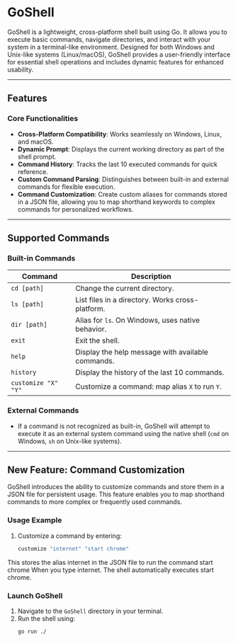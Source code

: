 # **GoShell**

GoShell is a lightweight, cross-platform shell built using Go. It allows you to execute basic commands, navigate directories, and interact with your system in a terminal-like environment. Designed for both Windows and Unix-like systems (Linux/macOS), GoShell provides a user-friendly interface for essential shell operations and includes dynamic features for enhanced usability.

---

## **Features**

### **Core Functionalities**
- **Cross-Platform Compatibility**: Works seamlessly on Windows, Linux, and macOS.
- **Dynamic Prompt**: Displays the current working directory as part of the shell prompt.
- **Command History**: Tracks the last 10 executed commands for quick reference.
- **Custom Command Parsing**: Distinguishes between built-in and external commands for flexible execution.
- **Command Customization**: Create custom aliases for commands stored in a JSON file, allowing you to map shorthand keywords to complex commands for personalized workflows.

---

## **Supported Commands**

### **Built-in Commands**

| Command            | Description                                      |
|--------------------|--------------------------------------------------|
| `cd [path]`        | Change the current directory.                   |
| `ls [path]`        | List files in a directory. Works cross-platform. |
| `dir [path]`       | Alias for `ls`. On Windows, uses native behavior.|
| `exit`             | Exit the shell.                                 |
| `help`             | Display the help message with available commands.|
| `history`          | Display the history of the last 10 commands.    |
| `customize "X" "Y"`| Customize a command: map alias `X` to run `Y`.   |

### **External Commands**
- If a command is not recognized as built-in, GoShell will attempt to execute it as an external system command using the native shell (`cmd` on Windows, `sh` on Unix-like systems).

---

## **New Feature: Command Customization**
GoShell introduces the ability to customize commands and store them in a JSON file for persistent usage. This feature enables you to map shorthand commands to more complex or frequently used commands. 

### **Usage Example**
1. Customize a command by entering:
   ```bash
   customize "internet" "start chrome"
This stores the alias internet in the JSON file to run the command start chrome
When you type internet. The shell automatically executes start chrome.


### **Launch GoShell**
1. Navigate to the `GoShell` directory in your terminal.
2. Run the shell using:
   ```bash
   go run ./


